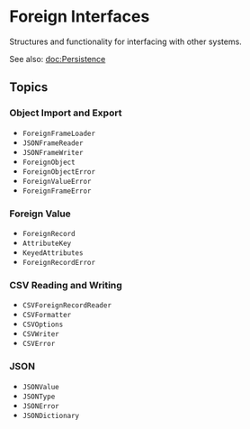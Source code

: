 # Foreign Interfaces

Structures and functionality for interfacing with other systems.

See also: <doc:Persistence>

## Topics

### Object Import and Export

- ``ForeignFrameLoader``
- ``JSONFrameReader``
- ``JSONFrameWriter``
- ``ForeignObject``
- ``ForeignObjectError``
- ``ForeignValueError``
- ``ForeignFrameError``

### Foreign Value

- ``ForeignRecord``
- ``AttributeKey``
- ``KeyedAttributes``
- ``ForeignRecordError``

### CSV Reading and Writing

- ``CSVForeignRecordReader``
- ``CSVFormatter``
- ``CSVOptions``
- ``CSVWriter``
- ``CSVError``

### JSON

- ``JSONValue``
- ``JSONType``
- ``JSONError``
- ``JSONDictionary``
